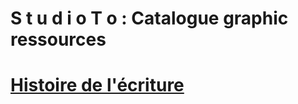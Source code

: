 # S t u d i o T o : Catalogue graphic ressources

# [Histoire de l'écriture](/index-visual-literacy)
